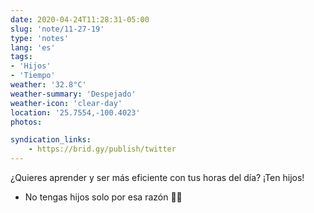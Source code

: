 ```yaml
---
date: 2020-04-24T11:28:31-05:00
slug: 'note/11-27-19'
type: 'notes'
lang: 'es'
tags:
- 'Hijos'
- 'Tiempo'
weather: '32.8°C'
weather-summary: 'Despejado'
weather-icon: 'clear-day'
location: '25.7554,-100.4023'
photos:

syndication_links:
    - https://brid.gy/publish/twitter
---
```

¿Quieres aprender y ser más eficiente con tus horas del día? ¡Ten hijos!

* No tengas hijos solo por esa razón 🙏🏼

  